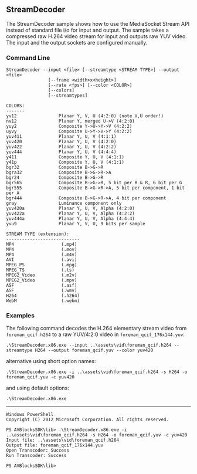 ## StreamDecoder

The StreamDecoder sample shows how to use the MediaSocket Stream API instead of standard file i/o for input and output. The sample takes a compressed raw H.264 video stream for input and outputs raw YUV video. The input and the output sockets are configured manually.

### Command Line

	StreamDecoder --input <file> [--streamtype <STREAM TYPE>] --output <file> 
					[--frame <width>x<height>] 
					[--rate <fps>] [--color <COLOR>] 
					[--colors] 
					[--streamtypes]

	COLORS:
	-------
	yv12                Planar Y, V, U (4:2:0) (note V,U order!)
	nv12                Planar Y, merged U->V (4:2:0)
	yuy2                Composite Y->U->Y->V (4:2:2)
	uyvy                Composite U->Y->V->Y (4:2:2)
	yuv411              Planar Y, U, V (4:1:1)
	yuv420              Planar Y, U, V (4:2:0)
	yuv422              Planar Y, U, V (4:2:2)
	yuv444              Planar Y, U, V (4:4:4)
	y411                Composite Y, U, V (4:1:1)
	y41p                Composite Y, U, V (4:1:1)
	bgr32               Composite B->G->R
	bgra32              Composite B->G->R->A
	bgr24               Composite B->G->R
	bgr565              Composite B->G->R, 5 bit per B & R, 6 bit per G
	bgr555              Composite B->G->R->A, 5 bit per component, 1 bit per A
	bgr444              Composite B->G->R->A, 4 bit per component
	gray                Luminance component only
	yuv420a             Planar Y, U, V, Alpha (4:2:0)
	yuv422a             Planar Y, U, V, Alpha (4:2:2)
	yuv444a             Planar Y, U, V, Alpha (4:4:4)
	yvu9                Planar Y, V, U, 9 bits per sample
 
	STREAM TYPE (extension):
	----------------------------
	MP4                  (.mp4)
	MP4                  (.mov)
	MP4                  (.m4v)
	AVI                  (.avi)
	MPEG_PS              (.mpg)
	MPEG_TS              (.ts)
	MPEG2_Video          (.m2v)
	MPEG2_Video          (.mpv)
	ASF                  (.asf)
	ASF                  (.wmv)
	H264                 (.h264)
	WebM                 (.webm)

###	Examples

The following command decodes the H.264 elementary stream video from `foreman_qcif.h264` to a raw YUV/4:2:0 video in `foreman_qcif_176x144.yuv`: 
	
	.\StreamDecoder.x86.exe --input ..\assets\vid\foreman_qcif.h264 --streamtype H264 --output foreman_qcif.yuv --color yuv420 
	
alternative using short option names:

	.\StreamDecoder.x86.exe -i ..\assets\vid\foreman_qcif.h264 -s H264 -o foreman_qcif.yuv -c yuv420

and using default options:

	.\StreamDecoder.x86.exe
***

	Windows PowerShell
	Copyright (C) 2012 Microsoft Corporation. All rights reserved.
	
	PS AVBlocksSDK\lib> .\StreamDecoder.x86.exe -i ..\assets\vid\foreman_qcif.h264 -s H264 -o foreman_qcif.yuv -c yuv420
	Input file: ..\assets\vid\foreman_qcif.h264
	Output file: foreman_qcif_176x144.yuv
	Open Transcoder: Success
	Run Transcoder: Success
	
	PS AVBlocksSDK\lib>